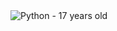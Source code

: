 


<img alt="Python" src="https://img.shields.io/badge/python-%2314354C.svg?style=for-the-badge&logo=python&logoColor=white"/> 
- 17 years old
